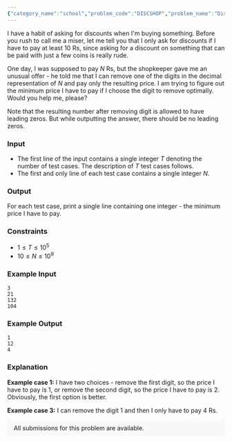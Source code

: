 ```yaml
---
{"category_name":"school","problem_code":"DISCSHOP","problem_name":"Discount in a Shop","problemComponents":{"constraints":"","constraintsState":false,"subtasks":"","subtasksState":false,"inputFormat":"","inputFormatState":false,"outputFormat":"","outputFormatState":false,"sampleTestCases":{}},"video_editorial_url":"https://youtu.be/L3-N2L5QtN4","languages_supported":{"0":"CPP14","1":"C","2":"JAVA","3":"PYTH 3.6","4":"PYTH","5":"PYP3","6":"CS2","7":"ADA","8":"PYPY","9":"TEXT","10":"PAS fpc","11":"NODEJS","12":"RUBY","13":"PHP","14":"GO","15":"HASK","16":"TCL","17":"PERL","18":"SCALA","19":"LUA","20":"kotlin","21":"BASH","22":"JS","23":"LISP sbcl","24":"rust","25":"PAS gpc","26":"BF","27":"CLOJ","28":"R","29":"D","30":"CAML","31":"FORT","32":"ASM","33":"swift","34":"FS","35":"WSPC","36":"LISP clisp","37":"SQL","38":"SCM guile","39":"PERL6","40":"ERL","41":"CLPS","42":"ICK","43":"NICE","44":"PRLG","45":"ICON","46":"COB","47":"SCM chicken","48":"PIKE","49":"SCM qobi","50":"ST","51":"NEM"},"max_timelimit":1,"source_sizelimit":50000,"problem_author":"dpraveen_adm","problem_tester":"","date_added":"12-10-2019","tags":{"0":"dpraveen_adm"},"problem_difficulty_level":"Simple","best_tag":"","editorial_url":"https://discuss.codechef.com/problems/DISCSHOP","time":{"view_start_date":1136053800,"submit_start_date":1136053800,"visible_start_date":1136053800,"end_date":1735669800},"is_direct_submittable":false,"problemDiscussURL":"https://discuss.codechef.com/search?q=DISCSHOP","is_proctored":false,"visitedContests":{},"layout":"problem"}
---
```

I have a habit of asking for discounts when I'm buying something. Before you rush to call me a miser, let me tell you that I only ask for discounts if I have to pay at least 10 Rs, since asking for a discount on something that can be paid with just a few coins is really rude.

One day, I was supposed to pay $N$ Rs, but the shopkeeper gave me an unusual offer - he told me that I can remove one of the digits in the decimal representation of $N$ and pay only the resulting price. I am trying to figure out the minimum price I have to pay if I choose the digit to remove optimally. Would you help me, please?

Note that the resulting number after removing digit is allowed to have leading zeros. But while outputting the answer, there should be no leading zeros.

### Input
- The first line of the input contains a single integer $T$ denoting the number of test cases. The description of $T$ test cases follows.
- The first and only line of each test case contains a single integer $N$.

### Output
For each test case, print a single line containing one integer - the minimum price I have to pay.

### Constraints
- $1 \le T \le 10^5$
- $10 \le N \le 10^9$

### Example Input
```
3
21
132
104
```

### Example Output
```
1
12
4
```

### Explanation
**Example case 1:** I have two choices - remove the first digit, so the price I have to pay is $1$, or remove the second digit, so the price I have to pay is $2$. Obviously, the first option is better.

**Example case 3:** I can remove the digit $1$ and then I only have to pay $4$ Rs.

<aside style='background: #f8f8f8;padding: 10px 15px;'><div>All submissions for this problem are available.</div></aside>